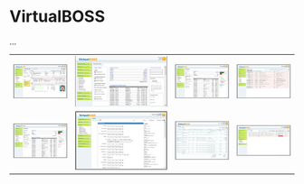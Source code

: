 # VirtualBOSS

...

<table width:100%>
  <tr>
    <td><img src="./_/virtualboss_img01.jpg"></td>
    <td><img src="./_/virtualboss_img02.jpg"></td>
    <td><img src="./_/virtualboss_img03.jpg"></td>
    <td><img src="./_/virtualboss_img04.jpg"></td>
  </tr>
  <tr>
    <td><img src="./_/virtualboss_img05.jpg"></td>
    <td><img src="./_/virtualboss_img06.jpg"></td>
    <td><img src="./_/virtualboss_img07.jpg"></td>
    <td><img src="./_/virtualboss_img08.jpg"></td>
  </tr>
</table>
